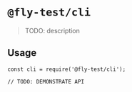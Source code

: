 # `@fly-test/cli`

> TODO: description

## Usage

```
const cli = require('@fly-test/cli');

// TODO: DEMONSTRATE API
```

